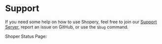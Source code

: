 # Support

If you need some help on how to use Shopery, feel free to join our [Support Server](https://discord.gg/MYvHevhgs9), report an issue on GitHub, or use the `$bug` command.

Shoper Status Page: 

